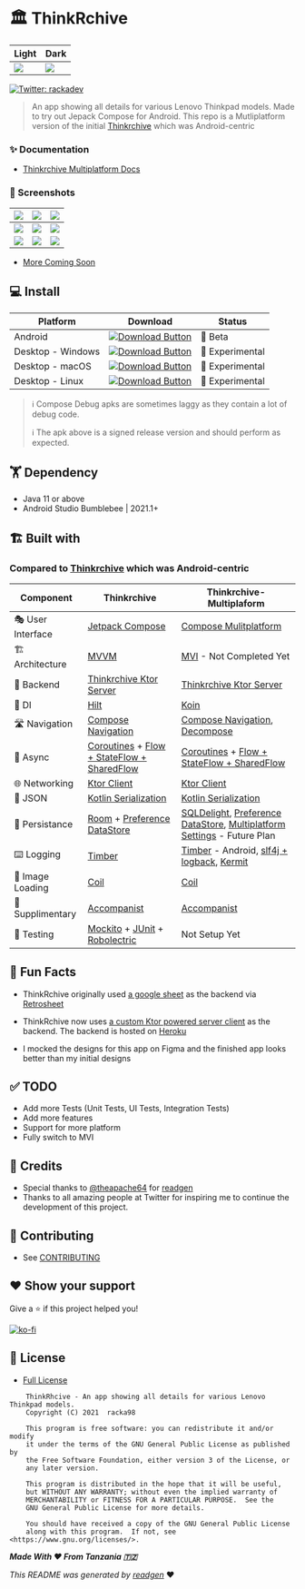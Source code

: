 # 🏛 ThinkRchive

| Light | Dark |
|-------|------|
|![](https://i.imgur.com/DX6DhQP.png)|![](https://i.imgur.com/XAm5ld0.png)

<a href="https://twitter.com/rackadev" target="_blank">
<img alt="Twitter: rackadev" src="https://img.shields.io/twitter/follow/rackadev.svg?style=social" />
</a>

> An app showing all details for various Lenovo Thinkpad models. Made to try out Jepack Compose for Android.
> This repo is a Mutliplatform version of the initial [Thinkrchive](https://github.com/racka98/ThinkRchive) which was Android-centric

### ✨ Documentation

- [Thinkrchive Multiplatform Docs](https://thinkrchive.github.io/Thinkrchive-Multiplatform/)

### 🤳 Screenshots

|![](https://i.imgur.com/DX6DhQP.png)|![](https://i.imgur.com/XAm5ld0.png)|![](https://i.imgur.com/Q8muSdP.png)|
|-------|------|------|
|![](https://i.imgur.com/jg1VClv.png)|![](https://i.imgur.com/llz2peN.png)|![](https://i.imgur.com/RRsKGOG.png)|
|![](https://i.imgur.com/2yVTC6l.png)|![](https://i.imgur.com/6MDKZYj.png)|![](https://i.imgur.com/4aYBsCi.png)|

- [More Coming Soon]()

## 💻 Install

| Platform | Download | Status |
|----------|----------|--------|
| Android  |[![Download Button](https://img.shields.io/static/v1?label=Thinkrchive&message=v1.0.0-alpha03&color=blue)](https://github.com/racka98/Thinkrchive-Multiplatform/raw/release/androidApp/release/androidApp-release.apk)| 🧪 Beta |
| Desktop - Windows  |[![Download Button](https://img.shields.io/static/v1?label=In-Progress&message=v0.0.0-experimental00&color=green)]()| 🧪 Experimental |
| Desktop - macOS  |[![Download Button](https://img.shields.io/static/v1?label=In-Progress&message=v0.0.0-experimental00&color=yellow)]()| 🧪 Experimental |
| Desktop - Linux  |[![Download Button](https://img.shields.io/static/v1?label=In-Progress&message=v0.0.0-experimental00&color=purple)]()| 🧪 Experimental |

> ℹ️ Compose Debug apks are sometimes laggy as they contain a lot of debug code.
> 
> ℹ️ The apk above is a signed release version and should perform as expected.

## 🏋 Dependency

- Java 11 or above
- Android Studio Bumblebee | 2021.1+

## 🏗️️ Built with

### Compared to [Thinkrchive](https://github.com/racka98/ThinkRchive) which was Android-centric

| Component       | Thinkrchive                   | Thinkrchive-Multiplaform                |
|----------------	|------------------------------	|-----------------------------------------|
| 🎭  User Interface    | [Jetpack Compose](https://developer.android.com/jetpack/compose)   | [Compose Mulitplatform](https://www.jetbrains.com/lp/compose-mpp/)  |
| 🏗  Architecture    | [MVVM](https://en.wikipedia.org/wiki/Model%E2%80%93view%E2%80%93viewmodel)  |  [MVI](https://github.com/MostafaBorjali/MVI-Architecture/wiki/MVI-Architecture-Wiki) - Not Completed Yet |
| 🧠  Backend    | [Thinkrchive Ktor Server](https://github.com/racka98/Thinkrchive-Server) | [Thinkrchive Ktor Server](https://github.com/racka98/Thinkrchive-Server)  |
| 💉  DI                | [Hilt](https://dagger.dev/hilt/)  | [Koin](https://insert-koin.io/)  |
| 🛣️  Navigation        | [Compose Navigation](https://developer.android.com/jetpack/compose/navigation)   | [Compose Navigation](https://developer.android.com/jetpack/compose/navigation), [Decompose](https://arkivanov.github.io/Decompose/)  |
| 🌊  Async            | [Coroutines](https://kotlinlang.org/docs/coroutines-overview.html) + [Flow + StateFlow + SharedFlow](https://kotlin.github.io/kotlinx.coroutines/kotlinx-coroutines-core/kotlinx.coroutines.flow/) | [Coroutines](https://kotlinlang.org/docs/coroutines-overview.html) + [Flow + StateFlow + SharedFlow](https://kotlin.github.io/kotlinx.coroutines/kotlinx-coroutines-core/kotlinx.coroutines.flow/) |
| 🌐  Networking        | [Ktor Client](https://ktor.io/docs/client.html) | [Ktor Client](https://ktor.io/docs/client.html)  |
| 📄  JSON            | [Kotlin Serialization](https://github.com/Kotlin/kotlinx.serialization) | [Kotlin Serialization](https://github.com/Kotlin/kotlinx.serialization)  |
| 💾  Persistance     | [Room](https://developer.android.com/training/data-storage/room) + [Preference DataStore](https://developer.android.com/topic/libraries/architecture/datastore)   | [SQLDelight](https://cashapp.github.io/sqldelight/), [Preference DataStore](https://developer.android.com/topic/libraries/architecture/datastore), [Multiplatform Settings](https://github.com/russhwolf/multiplatform-settings) - Future Plan  |
| ⌨️  Logging            | [Timber](https://github.com/JakeWharton/timber) | [Timber](https://github.com/JakeWharton/timber) - Android, [slf4j + logback](https://www.baeldung.com/kotlin/logging), [Kermit](https://github.com/touchlab/Kermit) |
| 📸  Image Loading      | [Coil](https://coil-kt.github.io/coil/) | [Coil](https://coil-kt.github.io/coil/) |
| 🔧  Supplimentary   | [Accompanist](https://github.com/google/accompanist)  | [Accompanist](https://github.com/google/accompanist) |
| 🧪  Testing            | [Mockito](https://site.mockito.org/) + [JUnit](https://github.com/junit-team/junit5) + [Robolectric](https://github.com/robolectric/robolectric)   | Not Setup Yet  |

## 🧐 Fun Facts

- ThinkRchive
  originally used [a google sheet](https://docs.google.com/spreadsheets/d/1cFrYzzAP7i3bzSLKuBMykz3ZNUbf-YPTqRSEAwINy_E/edit?usp=sharing)
  as the backend via [Retrosheet](https://github.com/theapache64/retrosheet)
  
- ThinkRchive now uses [a custom Ktor powered server client](https://github.com/racka98/Thinkrchive-Server) as the backend. The backend is hosted on [Heroku](https://www.heroku.com)

- I mocked the designs for this app on Figma and the finished app looks better than my initial designs

## ✅ TODO

- Add more Tests (Unit Tests, UI Tests, Integration Tests)
- Add more features
- Support for more platform
- Fully switch to MVI

## 🙇 Credits

- Special thanks to [@theapache64](https://github.com/theapache64) for [readgen](https://github.com/theapache64/readgen)
- Thanks to all amazing people at Twitter for inspiring me to continue the development of this project.

## 🤝 Contributing

- See [CONTRIBUTING](/CONTRIBUTING.md)

## ❤ Show your support

Give a ⭐️ if this project helped you!

[![ko-fi](https://ko-fi.com/img/githubbutton_sm.svg)](https://ko-fi.com/U6U44Y0MQ)

## 📝 License

- [Full License](/LICENSE)

```
    ThinkRhcive - An app showing all details for various Lenovo Thinkpad models.
    Copyright (C) 2021  racka98

    This program is free software: you can redistribute it and/or modify
    it under the terms of the GNU General Public License as published by
    the Free Software Foundation, either version 3 of the License, or
    any later version.

    This program is distributed in the hope that it will be useful,
    but WITHOUT ANY WARRANTY; without even the implied warranty of
    MERCHANTABILITY or FITNESS FOR A PARTICULAR PURPOSE.  See the
    GNU General Public License for more details.

    You should have received a copy of the GNU General Public License
    along with this program.  If not, see <https://www.gnu.org/licenses/>.
```

_**Made With ❤ From Tanzania 🇹🇿**_

_This README was generated by [readgen](https://github.com/theapache64/readgen)_ ❤
